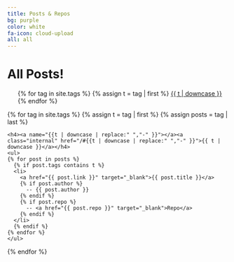```yaml
---
title: Posts & Repos
bg: purple
color: white
fa-icon: cloud-upload
all: all
---
```

<!-- Create a list of all the other posts that link to other pages -->

<div>
  
  <h1 class="page-heading">All Posts!</h1>
  
  <ul class="tags">
  {% for tag in site.tags %}
    {% assign t = tag | first %}
    <li style="display:inline"><a href="/#{{t | downcase | replace:" ","-" }}">{{ t | downcase }}</a></li>
  {% endfor %}
  </ul> 
  
  {% for tag in site.tags %}
    {% assign t = tag | first %}
    {% assign posts = tag | last %}

    <h4><a name="{{t | downcase | replace:" ","-" }}"></a><a class="internal" href="/#{{t | downcase | replace:" ","-" }}">{{ t | downcase }}</a></h4>
    <ul>
    {% for post in posts %}
      {% if post.tags contains t %}
      <li>
        <a href="{{ post.link }}" target="_blank">{{ post.title }}</a>
        {% if post.author %}
          -- {{ post.author }}
        {% endif %}
        {% if post.repo %}
          -- <a href="{{ post.repo }}" target="_blank">Repo</a>
        {% endif %}
      </li>
      {% endif %}
    {% endfor %}
    </ul>
  {% endfor %}
  
</div>